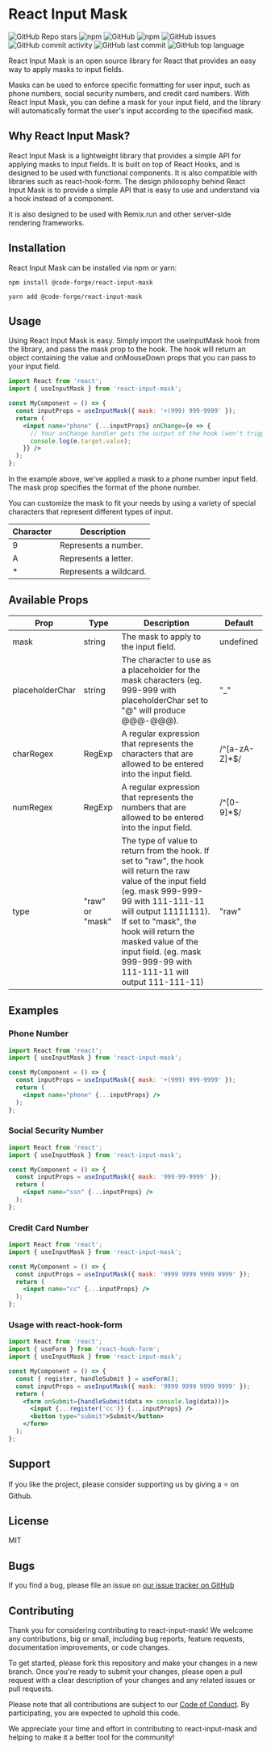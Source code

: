 # React Input Mask
![GitHub Repo stars](https://img.shields.io/github/stars/Code-Forge-Net/react-input-mask?style=social)
![npm](https://img.shields.io/npm/v/@code-forge/react-input-mask?style=plastic)
![GitHub](https://img.shields.io/github/license/Code-Forge-Net/react-input-mask?style=plastic)
![npm](https://img.shields.io/npm/dy/@code-forge/react-input-mask?style=plastic)
![GitHub issues](https://img.shields.io/github/issues/Code-Forge-Net/react-input-mask?style=plastic)
![GitHub commit activity](https://img.shields.io/github/commit-activity/m/Code-Forge-Net/react-input-mask?style=plastic)
![GitHub last commit](https://img.shields.io/github/last-commit/Code-Forge-Net/react-input-mask?style=plastic)
![GitHub top language](https://img.shields.io/github/languages/top/Code-Forge-Net/react-input-mask?style=plastic) 

React Input Mask is an open source library for React that provides an easy way to apply masks to input fields.

Masks can be used to enforce specific formatting for user input, such as phone numbers, social security numbers, and credit card numbers. With React Input Mask, you can define a mask for your input field, and the library will automatically format the user's input according to the specified mask.

## Why React Input Mask?

React Input Mask is a lightweight library that provides a simple API for applying masks to input fields. It is built on top of React Hooks, and is designed to be used with functional components. It is also compatible with libraries such as react-hook-form.
The design philosophy behind React Input Mask is to provide a simple API that is easy to use and understand via a hook instead of
a component.

It is also designed to be used with Remix.run and other server-side rendering frameworks.

## Installation
React Input Mask can be installed via npm or yarn:

 
`npm install @code-forge/react-input-mask`
 

`yarn add @code-forge/react-input-mask`

## Usage
Using React Input Mask is easy. Simply import the useInputMask hook from the library, and pass the mask prop to the hook. The hook will return an object containing the value and onMouseDown props that you can pass to your input field.

```jsx 
import React from 'react';
import { useInputMask } from 'react-input-mask';

const MyComponent = () => {
  const inputProps = useInputMask({ mask: '+(999) 999-9999' });
  return (
    <input name="phone" {...inputProps} onChange={e => {
      // Your onChange handler gets the output of the hook (won't trigger if the input is invalid)
      console.log(e.target.value);
    }} />
  );
};
```


In the example above, we've applied a mask to a phone number input field. The mask prop specifies the format of the phone number.

You can customize the mask to fit your needs by using a variety of special characters that represent different types of input. 

| Character | Description |
|-----------|-------------|
| 9 | Represents a number.|
| A | Represents a letter. |
| * | Represents a wildcard. |

## Available Props

| Prop | Type | Description | Default |
|------|------|-------------|---------|
| mask | string | The mask to apply to the input field. | undefined |
| placeholderChar | string | The character to use as a placeholder for the mask characters (eg. 999-999 with placeholderChar set to "@" will produce @@@-@@@). | "_" |
| charRegex | RegExp | A regular expression that represents the characters that are allowed to be entered into the input field. | /^[a-zA-Z]*$/|
| numRegex | RegExp | A regular expression that represents the numbers that are allowed to be entered into the input field. | /^[0-9]*$/ |
| type | "raw" or "mask" | The type of value to return from the hook. If set to "raw", the hook will return the raw value of the input field (eg. mask 999-999-99 with 111-111-11 will output 11111111). If set to "mask", the hook will return the masked value of the input field. (eg. mask 999-999-99 with 111-111-11 will output 111-111-11) | "raw" |


## Examples
### Phone Number
```jsx
import React from 'react';
import { useInputMask } from 'react-input-mask';

const MyComponent = () => {
  const inputProps = useInputMask({ mask: '+(999) 999-9999' });
  return (
    <input name="phone" {...inputProps} />
  );
};
```

### Social Security Number
```jsx
import React from 'react';
import { useInputMask } from 'react-input-mask';

const MyComponent = () => {
  const inputProps = useInputMask({ mask: '999-99-9999' });
  return (
    <input name="ssn" {...inputProps} />
  );
};
```

### Credit Card Number
```jsx
import React from 'react';
import { useInputMask } from 'react-input-mask';

const MyComponent = () => {
  const inputProps = useInputMask({ mask: '9999 9999 9999 9999' });
  return (
    <input name="cc" {...inputProps} />
  );
};
```

### Usage with react-hook-form

```jsx
import React from 'react';
import { useForm } from 'react-hook-form';
import { useInputMask } from 'react-input-mask';

const MyComponent = () => {
  const { register, handleSubmit } = useForm();
  const inputProps = useInputMask({ mask: '9999 9999 9999 9999' });
  return (
    <form onSubmit={handleSubmit(data => console.log(data))}>
      <input {...register('cc')} {...inputProps} />
      <button type="submit">Submit</button>
    </form>
  );
};
```
## Support 

If you like the project, please consider supporting us by giving a ⭐️ on Github.

## License

MIT

## Bugs

If you find a bug, please file an issue on [our issue tracker on GitHub](https://github.com/Code-Forge-Net/react-input-mask/issues)


## Contributing

Thank you for considering contributing to react-input-mask! We welcome any contributions, big or small, including bug reports, feature requests, documentation improvements, or code changes.

To get started, please fork this repository and make your changes in a new branch. Once you're ready to submit your changes, please open a pull request with a clear description of your changes and any related issues or pull requests.

Please note that all contributions are subject to our [Code of Conduct](https://github.com/Code-Forge-Net/react-input-mask/blob/main/CODE_OF_CONDUCT.md). By participating, you are expected to uphold this code.

We appreciate your time and effort in contributing to react-input-mask and helping to make it a better tool for the community!

